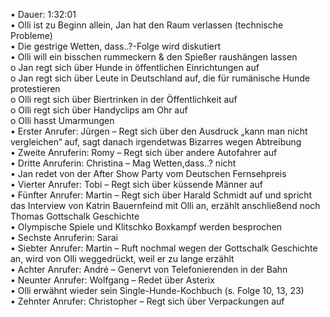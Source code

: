 • Dauer: 1:32:01  
• Olli ist zu Beginn allein, Jan hat den Raum verlassen (technische Probleme)  
• Die gestrige Wetten, dass..?-Folge wird diskutiert  
• Olli will ein bisschen rummeckern & den Spießer raushängen lassen  
	o Jan regt sich über Hunde in öffentlichen Einrichtungen auf  
	o Jan regt sich über Leute in Deutschland auf, die für rumänische Hunde protestieren  
	o Olli regt sich über Biertrinken in der Öffentlichkeit auf  
	o Olli regt sich über Handyclips am Ohr auf  
	o Olli hasst Umarmungen  
• Erster Anrufer: Jürgen – Regt sich über den Ausdruck „kann man nicht vergleichen“ auf, sagt danach irgendetwas Bizarres wegen Abtreibung  
• Zweite Anruferin: Romy – Regt sich über andere Autofahrer auf  
• Dritte Anruferin: Christina – Mag Wetten,dass..? nicht  
• Jan redet von der After Show Party vom Deutschen Fernsehpreis  
• Vierter Anrufer: Tobi – Regt sich über küssende Männer auf  
• Fünfter Anrufer: Martin – Regt sich über Harald Schmidt auf und spricht das Interview von Katrin Bauernfeind mit Olli an, erzählt anschließend noch Thomas Gottschalk Geschichte  
• Olympische Spiele und Klitschko Boxkampf werden besprochen  
• Sechste Anruferin: Sarai  
• Siebter Anrufer: Martin – Ruft nochmal wegen der Gottschalk Geschichte an, wird von Olli weggedrückt, weil er zu lange erzählt  
• Achter Anrufer: André – Genervt von Telefonierenden in der Bahn  
• Neunter Anrufer: Wolfgang – Redet über Asterix  
• Olli erwähnt wieder sein Single-Hunde-Kochbuch (s. Folge 10, 13, 23)  
• Zehnter Anrufer: Christopher – Regt sich über Verpackungen auf   
